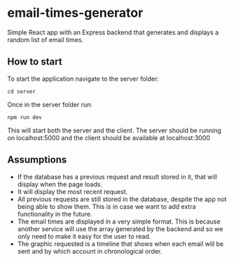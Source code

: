 # email-times-generator
Simple React app with an Express backend that generates and displays a random list of email times.

## How to start

To start the application navigate to the server folder:
```
cd server
```

Once in the server folder run:
```
npm run dev
```
This will start both the server and the client. The server should be running on localhost:5000 and the client should be available at localhost:3000

## Assumptions

* If the database has a previous request and result stored in it, that will display when the page loads.
* It will display the most recent request.
* All previous requests are still stored in the database, despite the app not being able to show them. This is in case we want to add extra functionality in the future.
* The email times are displayed in a very simple format. This is because another service will use the array generated by the backend and so we only need to make it easy for the user to read.
* The graphic requested is a timeline that shows when each email will be sent and by which account in chronological order.
